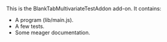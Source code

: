 This is the BlankTabMultivariateTestAddon add-on.  It contains:

* A program (lib/main.js).
* A few tests.
* Some meager documentation.
